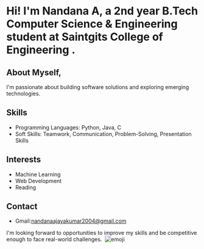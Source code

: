<div><br class="Apple-interchange-newline">
  
  

# Hi! I'm  Nandana A, a 2nd year B.Tech Computer Science & Engineering student at Saintgits College of Engineering .  

## About Myself,
I'm passionate about building software solutions and exploring emerging technologies.

## Skills

* Programming Languages: Python, Java, C
* Soft Skills: Teamwork, Communication, Problem-Solving, Presentation Skills

## Interests

* Machine Learning
* Web Development
* Reading

## Contact

* Gmail:nandanaajayakumar2004@gmail.com

I'm looking forward to opportunities to improve my skills and be competitive enough to face real-world challenges. 
![emoji](https://github.com/Nandana-Ajayan/Nandana-Ajayan/assets/160465008/9e0a9612-93d5-46ed-a88a-e61341a7c8e9)

